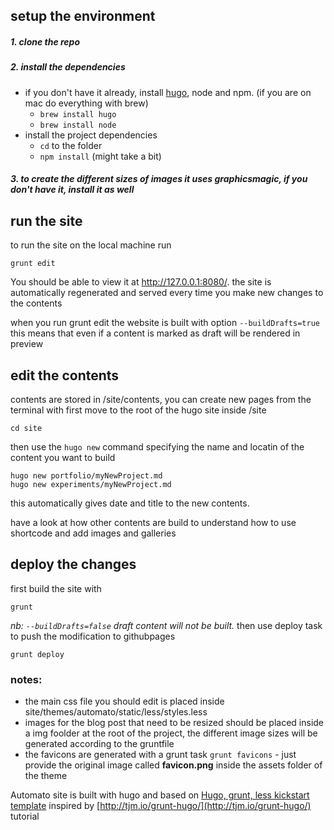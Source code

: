 ## setup the environment

 ##### 1. clone the repo
 ##### 2. install the dependencies
  - if you don't have it already, install [hugo](www.gohugo.io), node and npm. (if you are on mac do everything with brew)
    - `brew install hugo`
    - `brew install node`
  - install the project dependencies
    - `cd` to the folder
    - `npm install` (might take a bit)


 ##### 3. to create the different sizes of images it uses graphicsmagic, if you don't have it, install it as well

## run the site
to run the site on the local machine run

```
grunt edit
```

You should be able to view it at http://127.0.0.1:8080/. the site is automatically regenerated and served every time you make new changes to the contents

when you run grunt edit the website is built with option  `--buildDrafts=true` this means that even if a content is marked as draft will be rendered in preview


## edit the contents

contents are stored in /site/contents, you can create new pages from the terminal with
first move to the root of the hugo site inside /site

```
cd site
```
then use the `hugo new` command specifying the name and locatin of the content you want to build

```
hugo new portfolio/myNewProject.md
hugo new experiments/myNewProject.md
```
this automatically gives date and title to the new contents.

have a look at how other contents are build to understand how to use shortcode and add images and galleries

## deploy the changes
first build the site with
```
grunt
```
_nb: `--buildDrafts=false` draft content will not be built._
then use deploy task to push the modification to githubpages
```
grunt deploy
```

### notes:
- the main css file you should edit is placed inside site/themes/automato/static/less/styles.less
- images for the blog post that need to be resized should be placed inside a img foolder at the root of the project, the different image sizes will be generated according to the gruntfile
- the favicons are generated with a grunt task `grunt favicons` - just provide the original image called **favicon.png** inside the assets folder of the theme 

Automato site is built with hugo and based on [Hugo, grunt, less kickstart template](https://github.com/lorenzoromagnoli/hugoGruntKickstart) inspired by [http://tjm.io/grunt-hugo/](http://tjm.io/grunt-hugo/) tutorial
